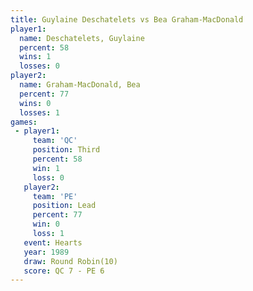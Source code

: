 ```yaml
---
title: Guylaine Deschatelets vs Bea Graham-MacDonald
player1:                      
  name: Deschatelets, Guylaine
  percent: 58                 
  wins: 1                     
  losses: 0                   
player2:                      
  name: Graham-MacDonald, Bea 
  percent: 77                 
  wins: 0                     
  losses: 1                   
games:
 - player1:         
     team: 'QC'     
     position: Third
     percent: 58    
     win: 1         
     loss: 0        
   player2:        
     team: 'PE'    
     position: Lead
     percent: 77   
     win: 0        
     loss: 1       
   event: Hearts        
   year: 1989           
   draw: Round Robin(10)
   score: QC 7 - PE 6   
---
```

